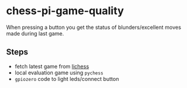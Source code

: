 # chess-pi-game-quality

When pressing a button you get the status of blunders/excellent moves made during last game.

## Steps

- fetch latest game from [lichess](https://lichess.org/)
- local evaluation game using `pychess`
- `gpiozero` code to light leds/connect button